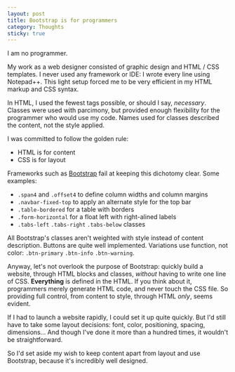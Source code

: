 ```yaml
---
layout: post
title: Bootstrap is for programmers
category: Thoughts
sticky: true
---
```


I am no programmer.

My work as a web designer consisted of graphic design and HTML / CSS templates. I never used any framework or IDE: I wrote every line using Notepad++. This light setup forced me to be very efficient in my HTML markup and CSS syntax.

In HTML, I used the fewest tags possible, or should I say, *necessary*. Classes were used with parcimony, but provided enough flexibility for the programmer who would use my code. Names used for classes described the content, not the style applied.

I was committed to follow the golden rule:

* HTML is for content
* CSS is for layout

Frameworks such as [Bootstrap](http://twitter.github.com/bootstrap/) fail at keeping this dichotomy clear. Some examples:

* `.span4` and `.offset4` to define column widths and column margins
* `.navbar-fixed-top` to apply an alternate style for the top bar
* `.table-bordered` for a table with borders
* `.form-horizontal` for a float left with right-alined labels
* `.tabs-left` `.tabs-right` `.tabs-below` classes

All Bootstrap's classes aren't weighted with style instead of content description. Buttons are quite well implemented. Variations use function, not color:
`.btn-primary` `.btn-info` `.btn-warning`.

Anyway, let's not overlook the purpose of Bootstrap: quickly build a website, through HTML blocks and classes, *without* having to write one line of CSS. **Everything** is defined in the HTML. If you think about it, programmers merely generate HTML code, and never touch the CSS file. So providing full control, from content to style, through HTML *only*, seems evident.

If I had to launch a website rapidly, I could set it up quite quickly. But I'd still have to take some layout decisions: font, color, positioning, spacing, dimensions... And though I've done it more than a hundred times, it wouldn't be straightforward.

So I'd set aside my wish to keep content apart from layout and use Bootstrap, because it's incredibly well designed.
